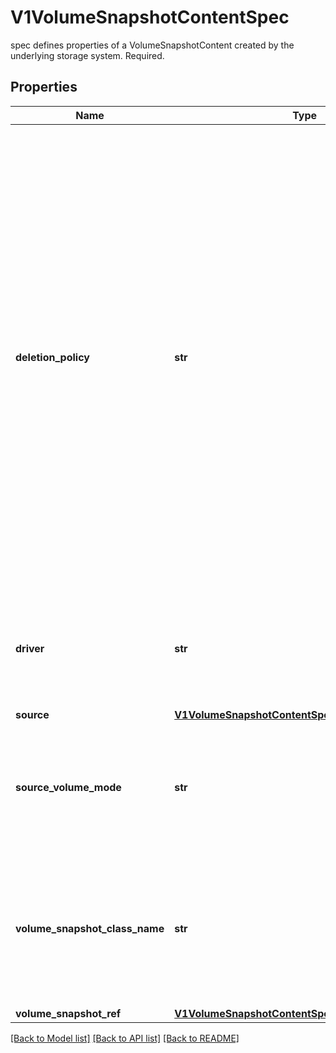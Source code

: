 # V1VolumeSnapshotContentSpec

spec defines properties of a VolumeSnapshotContent created by the underlying storage system. Required.
## Properties
Name | Type | Description | Notes
------------ | ------------- | ------------- | -------------
**deletion_policy** | **str** | deletionPolicy determines whether this VolumeSnapshotContent and its physical snapshot on the underlying storage system should be deleted when its bound VolumeSnapshot is deleted. Supported values are \&quot;Retain\&quot; and \&quot;Delete\&quot;. \&quot;Retain\&quot; means that the VolumeSnapshotContent and its physical snapshot on underlying storage system are kept. \&quot;Delete\&quot; means that the VolumeSnapshotContent and its physical snapshot on underlying storage system are deleted. For dynamically provisioned snapshots, this field will automatically be filled in by the CSI snapshotter sidecar with the \&quot;DeletionPolicy\&quot; field defined in the corresponding VolumeSnapshotClass. For pre-existing snapshots, users MUST specify this field when creating the VolumeSnapshotContent object. Required. | 
**driver** | **str** | driver is the name of the CSI driver used to create the physical snapshot on the underlying storage system. This MUST be the same as the name returned by the CSI GetPluginName() call for that driver. Required. | 
**source** | [**V1VolumeSnapshotContentSpecSource**](V1VolumeSnapshotContentSpecSource.md) |  | 
**source_volume_mode** | **str** | SourceVolumeMode is the mode of the volume whose snapshot is taken. Can be either “Filesystem” or “Block”. If not specified, it indicates the source volume&#39;s mode is unknown. This field is immutable. This field is an alpha field. | [optional] 
**volume_snapshot_class_name** | **str** | name of the VolumeSnapshotClass from which this snapshot was (or will be) created. Note that after provisioning, the VolumeSnapshotClass may be deleted or recreated with different set of values, and as such, should not be referenced post-snapshot creation. | [optional] 
**volume_snapshot_ref** | [**V1VolumeSnapshotContentSpecVolumeSnapshotRef**](V1VolumeSnapshotContentSpecVolumeSnapshotRef.md) |  | 

[[Back to Model list]](../README.md#documentation-for-models) [[Back to API list]](../README.md#documentation-for-api-endpoints) [[Back to README]](../README.md)


